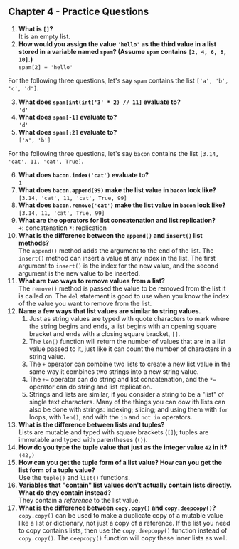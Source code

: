 ## Chapter 4 - Practice Questions

1. **What is `[]`?**  
	It is an empty list.
2. **How would you assign the value `'hello'` as the third value in a list stored in a variable named `spam`? (Assume `spam` contains `[2, 4, 6, 8, 10]`.)**  
	`spam[2] = 'hello'`

For the following three questions, let's say `spam` contains the list `['a', 'b', 'c', 'd']`.

3. **What does `spam[int(int('3' * 2) // 11]` evaluate to?**  
	`'d'`
4. **What does `spam[-1]` evaluate to?**  
	`'d'`
5. **What does `spam[:2]` evaluate to?**  
	`['a', 'b']`

For the following three questions, let's say `bacon` contains the list `[3.14, 'cat', 11, 'cat', True]`.

6. **What does `bacon.index('cat')` evaluate to?**  
	`1`
7. **What does `bacon.append(99)` make the list value in `bacon` look like?**  
	`[3.14, 'cat', 11, 'cat', True, 99]`
8. **What does `bacon.remove('cat')` make the list value in `bacon` look like?**  
	`[3.14, 11, 'cat', True, 99]`
9. **What are the operators for list concatenation and list replication?**  
	`+`: concatenation
	`*`: replication
10. **What is the difference between the `append()` and `insert()` list methods?**  
	The `append()` method adds the argument to the end of the list. The `insert()` method can insert a value at any index in the list. The first argument to `insert()` is the index for the new value, and the second argument is the new value to be inserted.
11. **What are two ways to remove values from a list?**  
	The `remove()` method is passed the value to be removed from the list it is called on. The `del` statement is good to use when you know the index of the value you want to remove from the list.
12. **Name a few ways that list values are similar to string values.**  
	1. Just as string values are typed with quote characters to mark where the string begins and ends, a list begins with an opening square bracket and ends with a closing square bracket, `[]`.
	2. The `len()` function will return the number of values that are in a list value passed to it, just like it can count the number of characters in a string value.
	3. The `+` operator can combine two lists to create a new list value in the same way it combines two strings into a new string value.
	4. The `+=` operator can do string and list concatenation, and the `*=` operator can do string and list replication.
	5. Strings and lists are similar, if you consider a string to be a "list" of single text characters. Many of the things you can dow ith lists can also be done with strings: indexing; slicing; and using them with `for` loops, with `len()`, and with the `in` and `not in` operators.
13. **What is the difference between lists and tuples?**  
	Lists are mutable and typed with square brackets (`[]`); tuples are immutable and typed with parentheses (`()`).
14. **How do you type the tuple value that just as the integer value `42` in it?**  
	`(42,)`
15. **How can you get the tuple form of a list value? How can you get the list form of a tuple value?**  
	Use the `tuple()` and `list()` functions.
16. **Variables that "contain" list values don't actually contain lists directly. What do they contain instead?**  
	They contain a *reference* to the list value.
17. **What is the difference between `copy.copy()` and `copy.deepcopy()`?**  
	`copy.copy()` can be used to make a duplicate copy of a mutable value like a list or dictionary, not just a copy of a reference. If the list you need to copy contains lists, then use the `copy.deepcopy()` function instead of `copy.copy()`. The `deepcopy()` function will copy these inner lists as well.
